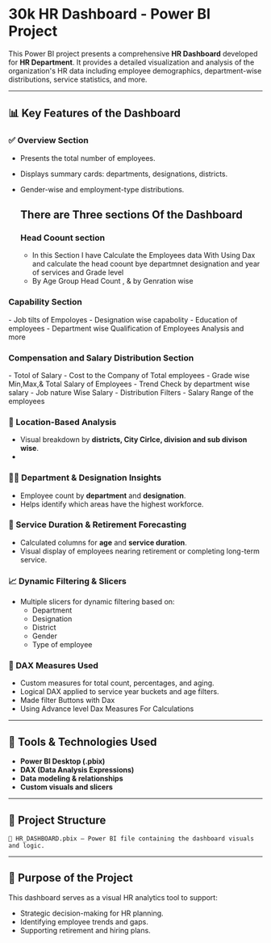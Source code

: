 
# 30k  HR Dashboard - Power BI Project

This Power BI project presents a comprehensive **HR Dashboard** developed for **HR  Department**. It provides a detailed visualization and analysis of the organization's HR data including employee demographics, department-wise distributions, service statistics, and more.

---

## 📊 Key Features of the Dashboard

### ✅ Overview Section
- Presents the total number of employees.
- Displays summary cards: departments, designations, districts.
- Gender-wise and employment-type distributions.

   <h2>There are Three sections Of the Dashboard</h2>

   <h3>Head Coount section</h3>
  
  - In this Section I have Calculate the Employees data With Using Dax and calculate the head coount bye departmnet designation and year of services and Grade level
  - By Age Group Head Count , & by Genration wise

<h3>Capability Section</h3>
- Job tilts of Empoloyes 
- Designation wise capabolity
- Education of employees
- Department wise Qualification of Employees Analysis and more
<h3> Compensation and Salary Distribution Section </h3>
  - Totol of Salary
  - Cost to the Company of Total employees
  - Grade wise Min,Max,& Total Salary of Employees
  - Trend Check by department wise salary
  - Job nature Wise Salary
  - Distribution Filters
  - Salary Range of the employees 
   
   ### 📍 Location-Based Analysis
- Visual breakdown by **districts, City Cirlce, division and sub divison wise**.
- 

### 🧑‍💼 Department & Designation Insights
- Employee count by **department** and **designation**.
- Helps identify which areas have the highest workforce.

### 📅 Service Duration & Retirement Forecasting
- Calculated columns for **age** and **service duration**.
- Visual display of employees nearing retirement or completing long-term service.

### 📈 Dynamic Filtering & Slicers
- Multiple slicers for dynamic filtering based on:
  - Department
  - Designation
  - District
  - Gender
  - Type of employee

### 📐 DAX Measures Used
- Custom measures for total count, percentages, and aging.
- Logical DAX applied to service year buckets and age filters.
- Made filter Buttons with Dax 
- Using Advance level Dax Measures For Calculations

---

## 🔧 Tools & Technologies Used
- **Power BI Desktop (.pbix)**
- **DAX (Data Analysis Expressions)**
- **Data modeling & relationships**
- **Custom visuals and slicers**

---

## 📁 Project Structure
```
📂 HR_DASHBOARD.pbix – Power BI file containing the dashboard visuals and logic.
```

---

## 🚀 Purpose of the Project
This dashboard serves as a visual HR analytics tool to support:
- Strategic decision-making for HR planning.
- Identifying employee trends and gaps.
- Supporting retirement and hiring plans.
